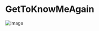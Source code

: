 # GetToKnowMeAgain
![image](https://user-images.githubusercontent.com/114882721/207337301-8115c64a-8c9e-48dc-9135-4f2d6e74cac5.png)
